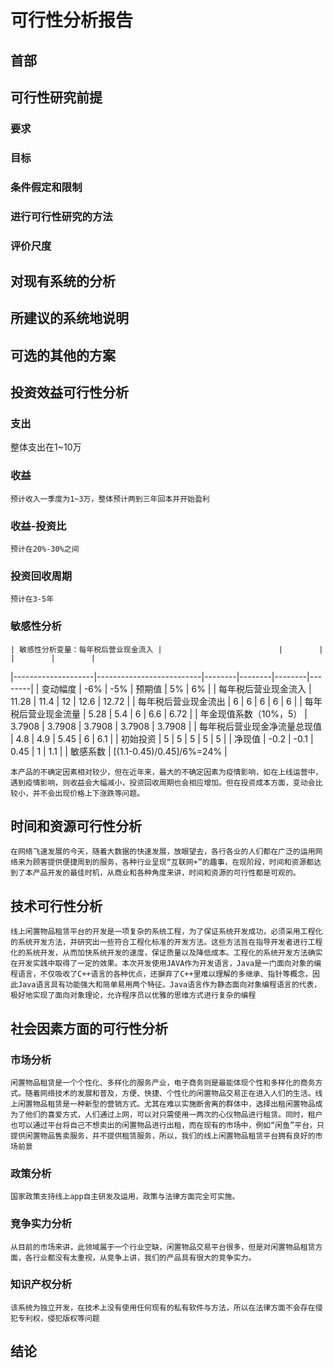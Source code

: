 # 可行性分析报告

## 首部

## 可行性研究前提

### 要求
### 目标
### 条件假定和限制
### 进行可行性研究的方法
### 评价尺度

## 对现有系统的分析

## 所建议的系统地说明

## 可选的其他的方案

## 投资效益可行性分析

### 支出

整体支出在1~10万

### 收益

    预计收入一季度为1~3万，整体预计两到三年回本并开始盈利

### 收益-投资比

    预计在20%-30%之间

### 投资回收周期

    预计在3-5年

### 敏感性分析

    | 敏感性分析变量：每年税后营业现金流入 |                          |        |        |        |        |
|--------------------|--------------------------|--------|--------|--------|--------|
| 变动幅度               | -6%                      | -5%    | 预期值    | 5%     | 6%     |
| 每年税后营业现金流入         | 11.28                    | 11.4   | 12     | 12.6   | 12.72  |
| 每年税后营业现金流出         | 6                        | 6      | 6      | 6      | 6      |
| 每年税后营业现金流量         | 5.28                     | 5.4    | 6      | 6.6    | 6.72   |
| 年金现值系数（10%，5）      | 3.7908                   | 3.7908 | 3.7908 | 3.7908 | 3.7908 |
| 每年税后营业现金净流量总现值     | 4.8                      | 4.9    | 5.45   | 6      | 6.1    |
| 初始投资               | 5                        | 5      | 5      | 5      | 5      |
| 净现值                | -0.2                     | -0.1   | 0.45   | 1      | 1.1    |
| 敏感系数               | [(1.1-0.45)/0.45]/6%=24% |

    本产品的不确定因素相对较少，但在近年来，最大的不确定因素为疫情影响，如在上线运营中，遇到疫情影响，则收益会大幅减小，投资回收周期也会相应增加。但在投资成本方面，变动会比较小，并不会出现价格上下涨跌等问题。

## 时间和资源可行性分析
    在网络飞速发展的今天，随着大数据的快速发展，放眼望去，各行各业的人们都在广泛的运用网络来为顾客提供便捷周到的服务，各种行业呈现“互联网+”的趣事，在现阶段，时间和资源都达到了本产品开发的最佳时机，从商业和各种角度来讲，时间和资源的可行性都是可观的。


## 技术可行性分析

    线上闲置物品租赁平台的开发是一项复杂的系统工程，为了保证系统开发成功，必须采用工程化的系统开发方法，并研究出一些符合工程化标准的开发方法。这些方法旨在指导开发者进行工程化的系统开发，从而加快系统开发的速度，保证质量以及降低成本。工程化的系统开发方法确实在开发实践中取得了一定的效果。本次开发使用JAVA作为开发语言，Java是一门面向对象的编程语言，不仅吸收了C++语言的各种优点，还摒弃了C++里难以理解的多继承、指针等概念，因此Java语言具有功能强大和简单易用两个特征。Java语言作为静态面向对象编程语言的代表，极好地实现了面向对象理论，允许程序员以优雅的思维方式进行复杂的编程

## 社会因素方面的可行性分析

### 市场分析
    闲置物品租赁是一个个性化、多样化的服务产业，电子商务则是最能体现个性和多样化的商务方式。随着网络技术的发展和普及，方便、快捷、个性化的闲置物品交易正在进入人们的生活。线上闲置物品租赁是一种新型的营销方式。尤其在难以实施断舍离的群体中，选择出租闲置物品成为了他们的喜爱方式，人们通过上网，可以对只需使用一两次的心仪物品进行租赁。同时，租户也可以通过平台将自己不想卖出的闲置物品进行出租，而在现有的市场中，例如“闲鱼”平台，只提供闲置物品售卖服务，并不提供租赁服务，所以，我们的线上闲置物品租赁平台拥有良好的市场前景
### 政策分析
    国家政策支持线上app自主研发及运用，政策与法律方面完全可实施。
### 竞争实力分析
    从目前的市场来讲，此领域属于一个行业空缺，闲置物品交易平台很多，但是对闲置物品租赁方面，各行业都没有太重视，从竞争上讲，我们的产品具有很大的竞争实力。
### 知识产权分析
    该系统为独立开发，在技术上没有使用任何现有的私有软件与方法，所以在法律方面不会存在侵犯专利权，侵犯版权等问题

## 结论